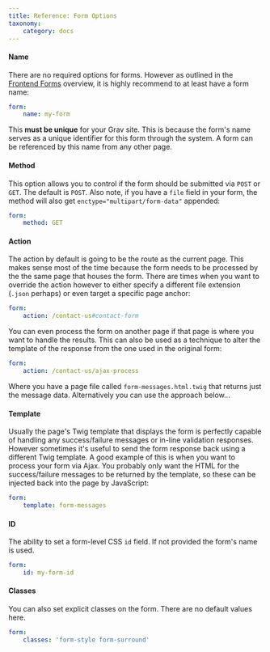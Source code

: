 ```yaml
---
title: Reference: Form Options
taxonomy:
    category: docs
---
```



#### Name

There are no required options for forms.  However as outlined in the [Frontend Forms](../../forms) overview, it is highly recommend to at least have a form name:

```yaml
form:
    name: my-form
```

This **must be unique** for your Grav site. This is because the form's name serves as a unique identifier for this form through the system.  A form can be referenced by this name from any other page.

#### Method

This option allows you to control if the form should be submitted via `POST` or `GET`.  The default is `POST`.  Also note, if you have a `file` field in your form, the method will also get `enctype="multipart/form-data"` appended:

```yaml
form:
    method: GET
```


#### Action

The action by default is going to be the route as the current page.  This makes sense most of the time because the form needs to be processed by the the same page that houses the form.  There are times when you want to override the action however to either specify a different file extension (`.json` perhaps) or even target a specific page anchor:

```yaml
form:
    action: /contact-us#contact-form
```

You can even process the form on another page if that page is where you want to handle the results.  This can also be used as a technique to alter the template of the response from the one used in the original form:

```yaml
form:
    action: /contact-us/ajax-process
```

Where you have a page file called `form-messages.html.twig` that returns just the message data.  Alternatively you can use the approach below...

#### Template

Usually the page's Twig template that displays the form is perfectly capable of handling any success/failure messages or in-line validation responses.  However sometimes it's useful to send the form response back using a different Twig template.  A good example of this is when you want to process your form via Ajax.  You probably only want the HTML for the success/failure messages to be returned by the template, so these can be injected back into the page by JavaScript:

```yaml
form:
    template: form-messages
```

#### ID

The ability to set a form-level CSS `id` field. If not provided the form's name is used.

```yaml
form:
    id: my-form-id
```

#### Classes

You can also set explicit classes on the form.  There are no default values here.

```yaml
form:
    classes: 'form-style form-surround'
```
